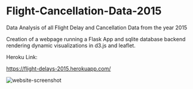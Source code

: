 # Flight-Cancellation-Data-2015
Data Analysis of all Flight Delay and Cancellation Data from the year 2015


Creation of a webpage running a Flask App and sqlite database backend rendering dynamic visualizations in d3.js and leaflet. 

Heroku Link: 


https://flight-delays-2015.herokuapp.com/



![website-screenshot](https://user-images.githubusercontent.com/48166327/63485978-614c4580-c45a-11e9-886f-c8c70134a3b5.png)
